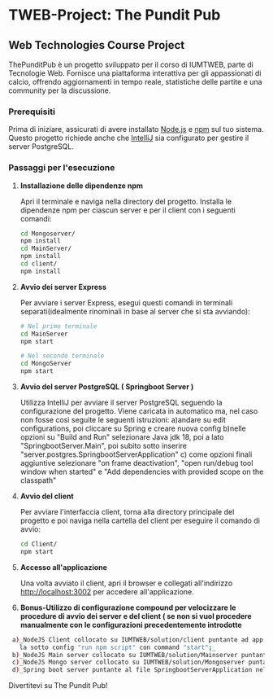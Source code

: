 # TWEB-Project: The Pundit Pub

## Web Technologies Course Project

ThePunditPub è un progetto sviluppato per il corso di IUMTWEB, parte di Tecnologie Web. Fornisce una piattaforma interattiva per gli appassionati di calcio, offrendo aggiornamenti in tempo reale, statistiche delle partite e una community per la discussione.

### Prerequisiti

Prima di iniziare, assicurati di avere installato [Node.js](https://nodejs.org/) e [npm](https://www.npmjs.com/) sul tuo sistema. Questo progetto richiede anche che [IntelliJ](https://www.jetbrains.com/idea/download/) sia configurato per gestire il server PostgreSQL.

### Passaggi per l'esecuzione

1. **Installazione delle dipendenze npm**

   Apri il terminale e naviga nella directory del progetto. Installa le dipendenze npm per ciascun server e per il client con i seguenti comandi:

   ```sh
   cd Mongoserver/
   npm install
   cd MainServer/
   npm install
   cd client/
   npm install
   ```

2. **Avvio dei server Express**

   Per avviare i server Express, esegui questi comandi in terminali separati(idealmente rinominali in base al server
   che si sta avviando):

   ```sh
   # Nel primo terminale
   cd MainServer
   npm start

   # Nel secondo terminale
   cd MongoServer
   npm start
   ```

3. **Avvio del server PostgreSQL ( Springboot Server )**

   Utilizza IntelliJ per avviare il server PostgreSQL seguendo la configurazione del progetto. 
   Viene caricata in automatico ma, nel caso non fosse così seguite le seguenti istruzioni:
   a)andare su edit configurations, poi cliccare su Spring e creare nuova config
   b)nelle opzioni su "Build and Run" selezionare Java jdk 18, poi a lato "SpringbootServer.Main", poi subito sotto 
   inserire "server.postgres.SpringbootServerApplication" 
   c) come opzioni finali aggiuntive selezionare "on frame deactivation", "open run/debug tool window when started" e 
   "Add dependencies with provided scope on the classpath"

4. **Avvio del client**

   Per avviare l'interfaccia client, torna alla directory principale del progetto e poi naviga nella cartella del client per eseguire il comando di avvio:

   ```sh
   cd Client/
   npm start
   ```
5. **Accesso all'applicazione**

   Una volta avviato il client, apri il browser e collegati all'indirizzo [http://localhost:3002](http://localhost:3002) per accedere all'applicazione.

6. **Bonus-Utilizzo di configurazione compound per velocizzare le procedure di avvio dei server e del client ( se non si
vuol procedere manualmente con le configurazioni precedentemente introdotte**
```sh
 a)_NodeJS Client collocato su IUMTWEB/solution/client puntante ad app.js sotto src/ aggiungendo nella "before launch" 
   la sotto config "run npm script" con command "start";_
 b)_NodeJS Main server collocato su IUMTWEB/solution/Mainserver puntante a Mainserver/app.js ;_
 c)_NodeJS Mongo server collocato su IUMTWEB/solution/Mongoserver puntante a Mongoserver/app.js ;_
 d)_Spring boot server puntante al file SpringbootServerApplication nell'app java.server.postgres ;_
```

Divertitevi su The Pundit Pub!



   
